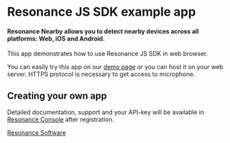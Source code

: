 # Resonance JS SDK example app
#### Resonance Nearby allows you to detect nearby devices across all platforms: Web, iOS and Android.

This app demonstrates how to use Resonance JS SDK in web browser.

You can easily try this app on our [demo page](https://cdn.getresonance.net/examples/web/index.html)
or you can host it on your web server. HTTPS protocol is necessary to get access to microphone.

## Creating your own app
Detailed documentation, support and your API-key will be available in [Resonance Console](https://console.getresonance.net) after registration.

[Resonance Software](http://www.getresonance.net/)
